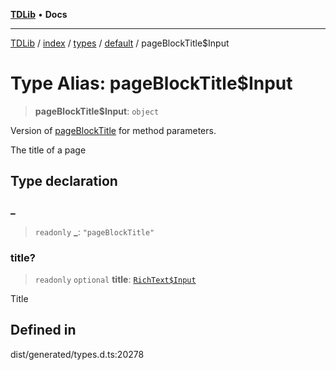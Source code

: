 [**TDLib**](../../../../../../README.md) • **Docs**

***

[TDLib](../../../../../../modules.md) / [index](../../../../../README.md) / [types](../../../README.md) / [default](../README.md) / pageBlockTitle$Input

# Type Alias: pageBlockTitle$Input

> **pageBlockTitle$Input**: `object`

Version of [pageBlockTitle](pageBlockTitle.md) for method parameters.

The title of a page

## Type declaration

### \_

> `readonly` **\_**: `"pageBlockTitle"`

### title?

> `readonly` `optional` **title**: [`RichText$Input`](RichText$Input.md)

Title

## Defined in

dist/generated/types.d.ts:20278
